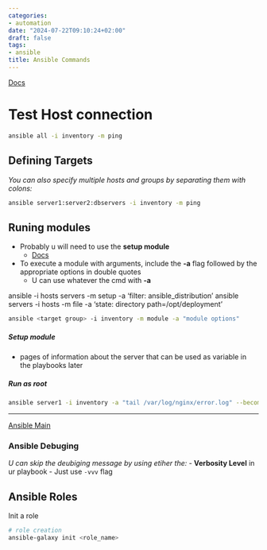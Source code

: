 ```yaml
---
categories:
- automation
date: "2024-07-22T09:10:24+02:00"
draft: false
tags:
- ansible
title: Ansible Commands
---
```


[Docs](https://www.digitalocean.com/community/cheatsheets/how-to-manage-multiple-servers-with-ansible-ad-hoc-commands)

# Test Host connection

``` bash
ansible all -i inventory -m ping
```

## Defining Targets

*You can also specify multiple hosts and groups by separating them with
colons:*

``` bash
ansible server1:server2:dbservers -i inventory -m ping
```

## Runing modules

-   Probably u will need to use the **setup module**
    -   [Docs](https://docs.ansible.com/ansible/latest/collections/ansible/builtin/setup_module.html#examples)
-   To execute a module with arguments, include the **-a** flag followed
    by the appropriate options in double quotes
    -   U can use whatever the cmd with **-a**

ansible -i hosts servers -m setup -a ‘filter: ansible_distribution’
ansible servers -i hosts -m file -a ‘state: directory
path=/opt/deployment’

``` bash
ansible <target group> -i inventory -m module -a "module options"
```

##### Setup module

-   pages of information about the server that can be used as variable
    in the playbooks later

##### Run as root

``` bash
ansible server1 -i inventory -a "tail /var/log/nginx/error.log" --become
```

------------------------------------------------------------------------

[Ansible Main](/Notes/posts/ansible/ansible_commands)

### Ansible Debuging

*U can skip the deubiging message by using etiher the:* - **Verbosity
Level** in ur playbook - Just use `-vvv` flag

## Ansible Roles

Init a role

``` bash
# role creation
ansible-galaxy init <role_name>
```
